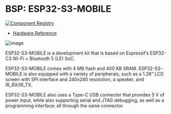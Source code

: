 # BSP: ESP32-S3-MOBILE

[![Component Registry](https://components.espressif.com/components/espressif/esp32_c3_lcdkit/badge.svg)](https://components.espressif.com/components/espressif/esp32_c3_lcdkit)

* [Hardware Reference](https://docs.espressif.com/projects/espressif-esp-dev-kits/en/latest/esp32c3/ESP32-S3-MOBILE/user_guide.html)

![image](pic.png)

ESP32-S3-MOBILE is a development kit that is based on Espressif’s ESP32-C3 Wi-Fi + Bluetooth 5 (LE) SoC.

ESP32-S3-MOBILE comes with 4 MB flash and 400 KB SRAM. ESP32-S3-MOBILE is also equipped with a variety of peripherals, such as a 1.28” LCD screen with SPI interface and 240x240 resolution, a speaker, and IR_RX/IR_TX.

ESP32-S3-MOBILE also uses a Type-C USB connector that provides 5 V of power input, while also supporting serial and JTAG debugging, as well as a programming interface; all through the same connector.

